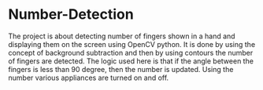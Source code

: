 # Number-Detection
The project is about detecting number of fingers shown in a hand and displaying them on the screen using OpenCV python. It is done by using the concept of background subtraction and then by using contours the number of fingers are detected. The logic used here is that if the angle between the fingers is less than 90 degree, then the number is updated. Using the number various appliances are turned on and off.
